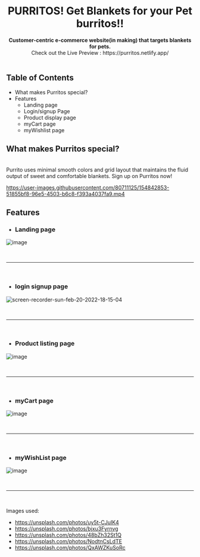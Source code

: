 

<div align="center">
  <h1>PURRITOS! Get Blankets for your Pet burritos!!</h1>
</div>

<div align="center">
  <strong>Customer-centric e-commerce website(in making) that targets blankets for pets.</strong> <br>
    Check out the Live Preview : https://purritos.netlify.app/
</div>



<br>


## Table of Contents

- What makes Purritos special?
- Features
    - Landing page
    - Login/signup Page
    - Product display page
    - myCart page
    - myWishlist page



## What makes Purritos special?
<br>
Purrito uses minimal smooth colors and grid layout that maintains the fluid output of sweet and comfortable blankets. Sign up on Purritos now!
<br>

https://user-images.githubusercontent.com/80711125/154842853-51855bf8-96e5-4503-b6c8-f393a4037fa9.mp4




## Features

- ### Landing page
![image](https://user-images.githubusercontent.com/80711125/154842905-19411a60-2c92-4a83-b8d4-f2fb70804ca7.png)

<br><hr><br>

- ### login signup page
![screen-recorder-sun-feb-20-2022-18-15-04](https://user-images.githubusercontent.com/80711125/154843150-e88223b4-acdb-4714-8f36-a77c5dd921bf.gif)

<br><hr><br>

- ### Product listing page
![image](https://user-images.githubusercontent.com/80711125/154842971-e5497569-f24d-4266-a144-ac9f8cc7071a.png)

<br><hr><br>

- ### myCart page
![image](https://user-images.githubusercontent.com/80711125/154843013-0856c59f-0323-46fb-9766-e56a9cbeedb1.png)

<br><hr><br>

- ### myWishList page
 ![image](https://user-images.githubusercontent.com/80711125/154843053-8c5edd44-7aa7-425b-8cca-c26cfc673566.png)

<br><hr><br>

Images used:
- https://unsplash.com/photos/uy5t-CJuIK4
- https://unsplash.com/photos/bjxu3Fyrnvg
- https://unsplash.com/photos/48bZh32St1Q
- https://unsplash.com/photos/NodtnCsLdTE
- https://unsplash.com/photos/QxAWZKuSoRc
